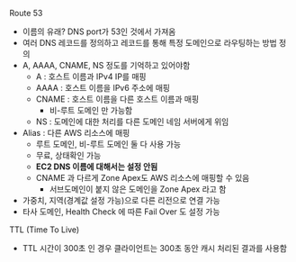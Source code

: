 Route 53
- 이름의 유래? DNS port가 53인 것에서 가져옴
- 여러 DNS 레코드를 정의하고 레코드를 통해 특정 도메인으로 라우팅하는 방법 정의
- A, AAAA, CNAME, NS 정도를 기억하고 있어야함
  - A : 호스트 이름과 IPv4 IP를 매핑
  - AAAA : 호스트 이름을 IPv6 주소에 매핑
  - CNAME : 호스트 이름을 다른 호스트 이름과 매핑
    - 비-루트 도메인 만 가능함
  - NS : 도메인에 대한 처리를 다른 도메인 네임 서버에게 위임
- Alias : 다른 AWS 리소스에 매핑
  - 루트 도메인, 비-루트 도메인 둘 다 사용 가능
  - 무료, 상태확인 가능
  - **EC2 DNS 이름에 대해서는 설정 안됨**
  - CNAME 과 다르게 Zone Apex도 AWS 리소스에 매핑할 수 있음
    - 서브도메인이 붙지 않은 도메인을 Zone Apex 라고 함
- 가중치, 지역(경계값 설정 가능)으로 다른 리전으로 연결 가능
- 타사 도메인, Health Check 에 따른 Fail Over 도 설정 가능

TTL (Time To Live) 
- TTL 시간이 300초 인 경우 클라이언트는 300초 동안 캐시 처리된 결과를 사용함

